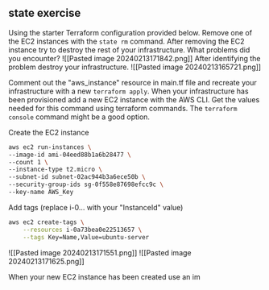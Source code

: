 ## state exercise

Using the starter Terraform configuration provided below. Remove one of the EC2 instances with the `state rm` command. After removing the EC2 instance try to destroy the rest of your infrastructure. What problems did you encounter?
![[Pasted image 20240213171842.png]]
After identifying the problem destroy your infrastructure. 
![[Pasted image 20240213165721.png]]

Comment out the "aws_instance" resource in main.tf file and recreate your infrastructure with a new `terraform apply`. When your infrastructure has been provisioned add a new EC2 instance with the AWS CLI. Get the values needed for this command using terraform commands. The `terraform console` command might be a good option.

Create the EC2 instance
```bash
aws ec2 run-instances \
--image-id ami-04eed88b1a6b28477 \
--count 1 \
--instance-type t2.micro \
--subnet-id subnet-02ac944b3a6ece50b \
--security-group-ids sg-0f558e87698efcc9c \
--key-name AWS_Key
```

Add tags (replace i-0... with your "InstanceId" value)
```bash
aws ec2 create-tags \
    --resources i-0a73bea0e22513657 \
    --tags Key=Name,Value=ubuntu-server
```

![[Pasted image 20240213171551.png]]
![[Pasted image 20240213171625.png]]

When your new EC2 instance has been created use an im